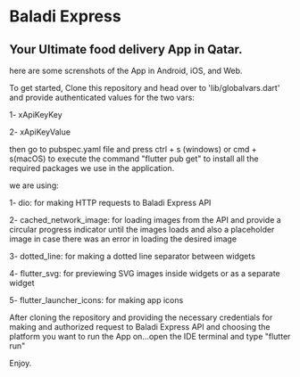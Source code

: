 # Baladi Express

## Your Ultimate food delivery App in Qatar.


here are some screnshots of the App in Android, iOS, and Web.

To get started, Clone this repository and head over to 'lib/globalvars.dart' and provide authenticated values for the two vars:

1- xApiKeyKey

2- xApiKeyValue

then go to pubspec.yaml file and press ctrl + s (windows) or cmd + s(macOS) to execute the command "flutter pub get" to install all the required packages we use in the application.

we are using:

1- dio: for making HTTP requests to Baladi Express API

2- cached_network_image: for loading images from the API and provide a circular progress indicator until the images loads and also a placeholder image in case there was an error in loading the desired image

3- dotted_line: for making a dotted line separator between widgets

4- flutter_svg: for previewing SVG images inside widgets or as a separate widget

5- flutter_launcher_icons: for making app icons

After cloning the repository and providing the necessary credentials for making and authorized request to Baladi Express API and choosing the platform you want to run the App on...open the IDE terminal and type "flutter run"

Enjoy.









